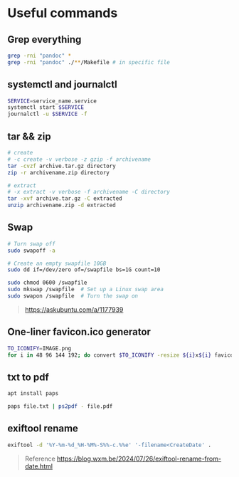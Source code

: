 # Useful commands

## Grep everything

```sh
grep -rni "pandoc" *
grep -rni "pandoc" ./**/Makefile # in specific file
```

## systemctl and journalctl

```sh
SERVICE=service_name.service
systemctl start $SERVICE
journalctl -u $SERVICE -f
```

## tar && zip

```sh
# create
# -c create -v verbose -z gzip -f archivename
tar -cvzf archive.tar.gz directory
zip -r archivename.zip directory

# extract
# -x extract -v verbose -f archivename -C directory
tar -xvf archive.tar.gz -C extracted
unzip archivename.zip -d extracted
```

## Swap

```sh
# Turn swap off
sudo swapoff -a

# Create an empty swapfile 10GB
sudo dd if=/dev/zero of=/swapfile bs=1G count=10

sudo chmod 0600 /swapfile
sudo mkswap /swapfile  # Set up a Linux swap area
sudo swapon /swapfile  # Turn the swap on
```

> <https://askubuntu.com/a/1177939>

## One-liner favicon.ico generator

```sh
TO_ICONIFY=IMAGE.png
for i in 48 96 144 192; do convert $TO_ICONIFY -resize ${i}x${i} favicon-${i}x${i}.png; done; convert favicon-* favicon.ico
```

## txt to pdf

```sh
apt install paps

paps file.txt | ps2pdf - file.pdf
```

## exiftool rename

```sh
exiftool -d '%Y-%m-%d_%H-%M%-S%%-c.%%e' '-filename<CreateDate' .
```

> Reference <https://blog.wxm.be/2024/07/26/exiftool-rename-from-date.html>
